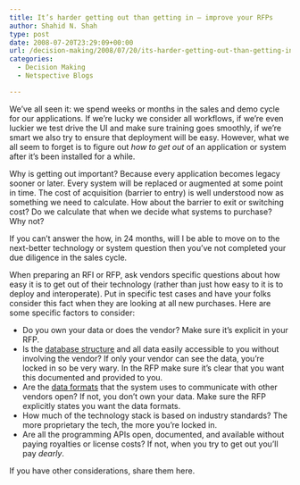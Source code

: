 ```yaml
---
title: It’s harder getting out than getting in – improve your RFPs
author: Shahid N. Shah
type: post
date: 2008-07-20T23:29:09+00:00
url: /decision-making/2008/07/20/its-harder-getting-out-than-getting-in/
categories:
  - Decision Making
  - Netspective Blogs

---
```

We&#8217;ve all seen it: we spend weeks or months in the sales and demo cycle for our applications. If we&#8217;re lucky we consider all workflows, if we&#8217;re even luckier we test drive the UI and make sure training goes smoothly, if we&#8217;re smart we also try to ensure that deployment will be easy. However, what we all seem to forget is to figure out _how to get out_ of an application or system after it&#8217;s been installed for a while.

Why is getting out important? Because every application becomes legacy sooner or later. Every system will be replaced or augmented at some point in time. The cost of acquisition (barrier to entry) is well understood now as something we need to calculate. How about the barrier to exit or switching cost? Do we calculate that when we decide what systems to purchase? Why not?

If you can&#8217;t answer the how, in 24 months, will I be able to move on to the next-better technology or system question then you&#8217;ve not completed your due diligence in the sales cycle.

When preparing an RFI or RFP, ask vendors specific questions about how easy it is to get out of their technology (rather than just how easy to it is to deploy and interoperate). Put in specific test cases and have your folks consider this fact when they are looking at all new purchases. Here are some specific factors to consider:

  * Do you own your data or does the vendor? Make sure it&#8217;s explicit in your RFP.
  * Is the [database structure][1] and all data easily accessible to you without involving the vendor? If only your vendor can see the data, you&#8217;re locked in so be very wary. In the RFP make sure it&#8217;s clear that you want this documented and provided to you.
  * Are the [data formats][2] that the system uses to communicate with other vendors open? If not, you don&#8217;t own your data. Make sure the RFP explicitly states you want the data formats.
  * How much of the technology stack is based on industry standards? The more proprietary the tech, the more you&#8217;re locked in.
  * Are all the programming APIs open, documented, and available without paying royalties or license costs? If not, when you try to get out you&#8217;ll pay _dearly_.

If you have other considerations, share them here.

 [1]: http://www.health-itworld.com/newsitems/2006/march/03-16-06-commentary-data-models
 [2]: http://www.healthcareguy.com/index.php/archives/235